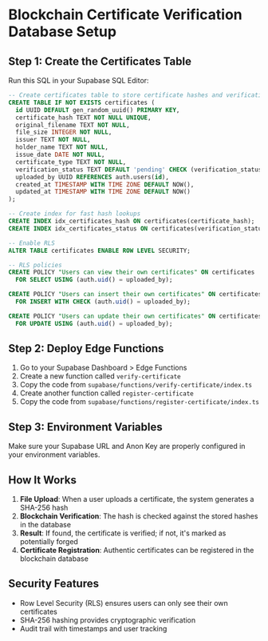 # Blockchain Certificate Verification Database Setup

## Step 1: Create the Certificates Table

Run this SQL in your Supabase SQL Editor:

```sql
-- Create certificates table to store certificate hashes and verification data
CREATE TABLE IF NOT EXISTS certificates (
  id UUID DEFAULT gen_random_uuid() PRIMARY KEY,
  certificate_hash TEXT NOT NULL UNIQUE,
  original_filename TEXT NOT NULL,
  file_size INTEGER NOT NULL,
  issuer TEXT NOT NULL,
  holder_name TEXT NOT NULL,
  issue_date DATE NOT NULL,
  certificate_type TEXT NOT NULL,
  verification_status TEXT DEFAULT 'pending' CHECK (verification_status IN ('pending', 'verified', 'rejected')),
  uploaded_by UUID REFERENCES auth.users(id),
  created_at TIMESTAMP WITH TIME ZONE DEFAULT NOW(),
  updated_at TIMESTAMP WITH TIME ZONE DEFAULT NOW()
);

-- Create index for fast hash lookups
CREATE INDEX idx_certificates_hash ON certificates(certificate_hash);
CREATE INDEX idx_certificates_status ON certificates(verification_status);

-- Enable RLS
ALTER TABLE certificates ENABLE ROW LEVEL SECURITY;

-- RLS policies
CREATE POLICY "Users can view their own certificates" ON certificates
  FOR SELECT USING (auth.uid() = uploaded_by);

CREATE POLICY "Users can insert their own certificates" ON certificates
  FOR INSERT WITH CHECK (auth.uid() = uploaded_by);

CREATE POLICY "Users can update their own certificates" ON certificates
  FOR UPDATE USING (auth.uid() = uploaded_by);
```

## Step 2: Deploy Edge Functions

1. Go to your Supabase Dashboard > Edge Functions
2. Create a new function called `verify-certificate`
3. Copy the code from `supabase/functions/verify-certificate/index.ts`
4. Create another function called `register-certificate`
5. Copy the code from `supabase/functions/register-certificate/index.ts`

## Step 3: Environment Variables

Make sure your Supabase URL and Anon Key are properly configured in your environment variables.

## How It Works

1. **File Upload**: When a user uploads a certificate, the system generates a SHA-256 hash
2. **Blockchain Verification**: The hash is checked against the stored hashes in the database
3. **Result**: If found, the certificate is verified; if not, it's marked as potentially forged
4. **Certificate Registration**: Authentic certificates can be registered in the blockchain database

## Security Features

- Row Level Security (RLS) ensures users can only see their own certificates
- SHA-256 hashing provides cryptographic verification
- Audit trail with timestamps and user tracking